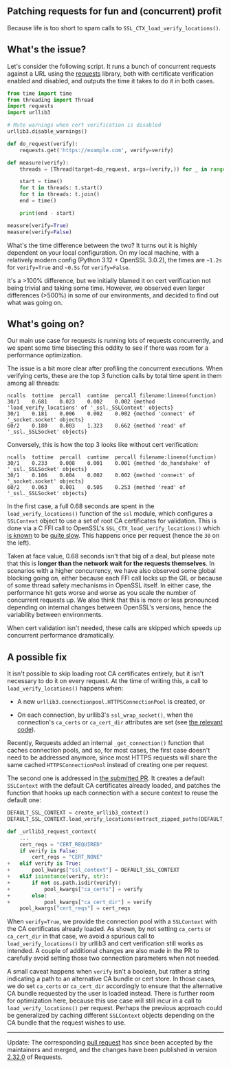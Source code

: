 Patching requests for fun and (concurrent) profit
---
Because life is too short to spam calls to `SSL_CTX_load_verify_locations()`.

## What's the issue?

Let's consider the following script. It runs a bunch of concurrent requests against a URL using the [requests](https://requests.readthedocs.io/en/latest/) library, both with certificate verification enabled and disabled, and outputs the time it takes to do it in both cases.

```py
from time import time
from threading import Thread
import requests
import urllib3

# Mute warnings when cert verification is disabled
urllib3.disable_warnings()

def do_request(verify):
    requests.get('https://example.com', verify=verify)

def measure(verify):
    threads = [Thread(target=do_request, args=(verify,)) for _ in range(30)]

    start = time()
    for t in threads: t.start()
    for t in threads: t.join()
    end = time()

    print(end - start)

measure(verify=True)
measure(verify=False)
```

What's the time difference between the two? It turns out it is highly dependent on your local configuration. On my local machine, with a relatively modern config (Python 3.12 + OpenSSL 3.0.2), the times are `~1.2s` for `verify=True` and `~0.5s` for `verify=False`.

It's a >100% difference, but we initially blamed it on cert verification not being trivial and taking some time. However, we observed even larger differences (>500%) in some of our  environments, and decided to find out what was going on.

## What's going on?

Our main use case for requests is running lots of requests concurrently, and we spent some time bisecting this oddity to see if there was room for a performance optimization.

The issue is a bit more clear after profiling the concurrent executions. When verifying certs, these are the top 3 function calls by total time spent in them among all threads:

```
ncalls  tottime  percall  cumtime  percall filename:lineno(function)
30/1    0.681    0.023    0.002    0.002 {method 'load_verify_locations' of '_ssl._SSLContext' objects}
30/1    0.181    0.006    0.002    0.002 {method 'connect' of '_socket.socket' objects}
60/2    0.180    0.003    1.323    0.662 {method 'read' of '_ssl._SSLSocket' objects}
```

Conversely, this is how the top 3 looks like without cert verification:

```
ncalls  tottime  percall  cumtime  percall filename:lineno(function)
30/1    0.233    0.008    0.001    0.001 {method 'do_handshake' of '_ssl._SSLSocket' objects}
30/1    0.106    0.004    0.002    0.002 {method 'connect' of '_socket.socket' objects}
60/2    0.063    0.001    0.505    0.253 {method 'read' of '_ssl._SSLSocket' objects}
```

In the first case, a full 0.68 seconds are spent in the `load_verify_locations()` function of the `ssl` module, which configures a `SSLContext` object to use a set of root CA certificates for validation. This is done via a C FFI call to OpenSSL's `SSL_CTX_load_verify_locations()` which [is known](https://github.com/python/cpython/issues/95031) to be [quite slow](https://github.com/openssl/openssl/issues/16871). This happens once per request (hence the `30` on the left).

Taken at face value, 0.68 seconds isn't that big of a deal, but please note that this is **longer than the network wait for the requests themselves**. In scenarios with a higher concurrency, we have also observed some global blocking going on, either because each FFI call locks up the GIL or because of some thread safety mechanisms in OpenSSL itself. In either case, the performance hit gets worse and worse as you scale the number of concurrent requests up. We also think that this is more or less pronounced depending on internal changes between OpenSSL's versions, hence the variability between environments.

When cert validation isn't needed, these calls are skipped which speeds up concurrent performance dramatically.

## A possible fix

It isn't possible to skip loading root CA certificates entirely, but it isn't necessary to do it on every request. At the time of writing this, a call to `load_verify_locations()` happens when:

- A new `urllib3.connectionpool.HTTPSConnectionPool` is created, or

- On each connection, by urllib3's `ssl_wrap_socket()`, when the connection's `ca_certs` or `ca_cert_dir` attributes are set (see [the relevant code](https://github.com/urllib3/urllib3/blob/9929d3c4e03b71ba485148a8390cd9411981f40f/src/urllib3/util/ssl_.py#L438)).

Recently, Requests added an internal `_get_connection()` function that caches connection pools, and so, for most cases, the first case doesn't need to be addressed anymore, since most HTTPS requests will share the same cached `HTTPSConnectionPool` instead of creating one per request.

The second one is addressed in [the submitted PR](https://github.com/psf/requests/pull/6667). It creates a default `SSLContext` with the default CA certificates already loaded, and patches the function that hooks up each connection with a secure context to reuse the default one:

```py
DEFAULT_SSL_CONTEXT = create_urllib3_context()
DEFAULT_SSL_CONTEXT.load_verify_locations(extract_zipped_paths(DEFAULT_CA_BUNDLE_PATH))

def _urllib3_request_context(
    ...
    cert_reqs = "CERT_REQUIRED"
    if verify is False:
        cert_reqs = "CERT_NONE"
+   elif verify is True:
+       pool_kwargs["ssl_context"] = DEFAULT_SSL_CONTEXT
+   elif isinstance(verify, str):
+       if not os.path.isdir(verify):
+           pool_kwargs["ca_certs"] = verify
+       else:
+           pool_kwargs["ca_cert_dir"] = verify
    pool_kwargs["cert_reqs"] = cert_reqs
```

When `verify=True`, we provide the connection pool with a `SSLContext` with the CA certificates already loaded. As shown, by not setting `ca_certs` or `ca_cert_dir` in that case, we avoid a spurious call to `load_verify_locations()` by urllib3 and cert verification still works as intended. A couple of additional changes are also made in the PR to carefully avoid setting those two connection parameters when not needed.

A small caveat happens when `verify` isn't a boolean, but rather a string indicating a path to an alternative CA bundle or cert store. In those cases, we do set `ca_certs` or `ca_cert_dir` accordingly to ensure that the alternative CA bundle requested by the user is loaded instead. There is further room for optimization here, because this use case will still incur in a call to `load_verify_locations()` per request. Perhaps the previous approach could be generalized by caching different `SSLContext` objects depending on the CA bundle that the request wishes to use.

---

Update: The corresponding [pull request](https://github.com/psf/requests/pull/6667) has since been accepted by the maintainers and merged, and the changes have been published in version [2.32.0](https://github.com/psf/requests/blob/main/HISTORY.md#2320-2024-05-20) of Requests.